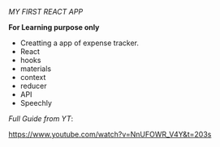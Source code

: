 _MY FIRST REACT APP_

**For Learning purpose only**

- Creatting a app of expense tracker.
- React
- hooks
- materials
- context
- reducer
- API
- Speechly

_Full Guide from YT_:

https://www.youtube.com/watch?v=NnUFOWR_V4Y&t=203s
